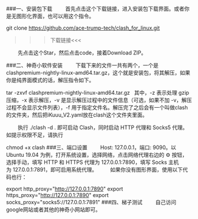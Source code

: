 ###一、安装包下载
        首先点击这个下载链接，进入安装包下载界面。或者你是无图形化界面，也可以用这个指令。

git clone https://github.com/ace-trump-tech/clash_for_linux.git
>>>下载链接<<<


        先点击这个Star，然后点击code，接着Download ZIP。


###二、神奇小软件安装
        下载下来的文件一共有两个，一个是clashpremium-nightly-linux-amd64.tar.gz，这个就是安装包，将其解压，如果你是纯界面模式的话，解压指令如下。

tar -zxvf clashpremium-nightly-linux-amd64.tar.gz
  其中，-z 表示处理 gzip 压缩，-x 表示解压，-v 是显示解压过程中的文件信息（可选，如果不加 -v，解压过程不会显示文件列表），-f 用于指定文件名。解压完了之后会有一个叫做clash的文件夹，然后把iKuuu_V2.yaml放在clash这个文件夹里面。


        执行 ./clash -d . 即可启动 Clash，同时启动 HTTP 代理和 Socks5 代理。如提示权限不足，请执行 

chmod +x clash
###三、端口设置
        Host: 127.0.0.1，端口: 9090。以 Ubuntu 19.04 为例，打开系统设置，选择网络，点击网络代理右边的 ⚙ 按钮，选择手动，填写 HTTP 和 HTTPS 代理为 127.0.0.1:7890，填写 Socks 主机为 127.0.0.1:7891，即可启用系统代理。
        如果你没有图形界面，使用以下代码也行：

export http_proxy="http://127.0.0.1:7890"
export https_proxy="http://127.0.0.1:7890"
export socks_proxy="socks5://127.0.0.1:7891"
###四、梯子测试
        自己访问google网站或者其他的神奇小网站即可。
